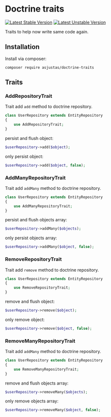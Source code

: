 # Doctrine traits

[![Latest Stable Version](https://poser.pugx.org/asjustas/doctrine-traits/v/stable.svg)](https://packagist.org/packages/asjustas/doctrine-traits)
[![Latest Unstable Version](https://poser.pugx.org/asjustas/doctrine-traits/v/unstable.svg)](https://packagist.org/packages/asjustas/doctrine-traits)

Traits to help now write same code again.

## Installation

Install via composer:

 `composer require asjustas/doctrine-traits`

## Traits

### AddRepositoryTrait

Trait add `add` method to doctrine repository.

```php
class UserRepository extends EntityRepository
{
    use AddRepositoryTrait;
}
```

persist and flush object:

```php
$userRepository->add($object);
```

only persist object:

```php
$userRepository->add($object, false);
```

### AddManyRepositoryTrait

Trait add `addMany` method to doctrine repository.

```php
class UserRepository extends EntityRepository
{
    use AddManyRepositoryTrait;
}
```

persist and flush objects array:

```php
$userRepository->addMany($objects);
```

only persist objects array:

```php
$userRepository->addMany($object, false);
```

### RemoveRepositoryTrait

Trait add `remove` method to doctrine repository.

```php
class UserRepository extends EntityRepository
{
    use RemoveRepositoryTrait;
}
```

remove and flush object:

```php
$userRepository->remove($object);
```

only remove object:

```php
$userRepository->remove($object, false);
```

### RemoveManyRepositoryTrait

Trait add `addMany` method to doctrine repository.

```php
class UserRepository extends EntityRepository
{
    use RemoveManyRepositoryTrait;
}
```

remove and flush objects array:

```php
$userRepository->removeMany($objects);
```

only remove objects array:

```php
$userRepository->removeMany($object, false);
```